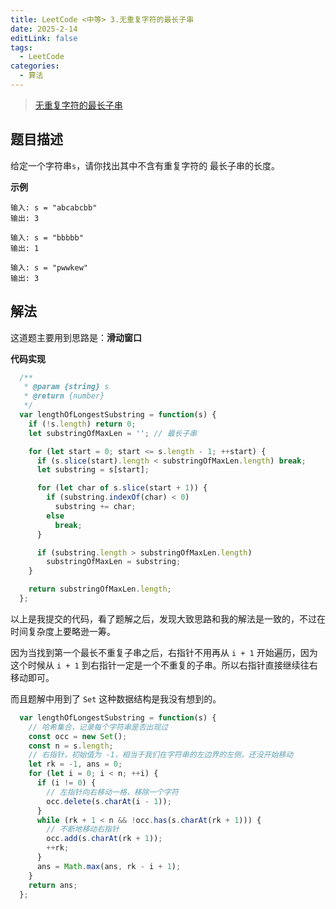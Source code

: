 ```yaml
---
title: LeetCode <中等> 3.无重复字符的最长子串
date: 2025-2-14
editLink: false
tags:
  - LeetCode
categories:
  - 算法
---
```


> [无重复字符的最长子串](https://leetcode.cn/problems/longest-substring-without-repeating-characters/description/)

## 题目描述

给定一个字符串`s`，请你找出其中不含有重复字符的 最长子串的长度。

**示例**

```
输入: s = "abcabcbb"
输出: 3

输入: s = "bbbbb"
输出: 1

输入: s = "pwwkew"
输出: 3
```

## 解法

这道题主要用到思路是：**滑动窗口**

**代码实现**

```js
  /**
   * @param {string} s
   * @return {number}
   */
  var lengthOfLongestSubstring = function(s) {
    if (!s.length) return 0;
    let substringOfMaxLen = ''; // 最长子串

    for (let start = 0; start <= s.length - 1; ++start) {
      if (s.slice(start).length < substringOfMaxLen.length) break;
      let substring = s[start];

      for (let char of s.slice(start + 1)) {
        if (substring.indexOf(char) < 0)
          substring += char;
        else
          break;
      }

      if (substring.length > substringOfMaxLen.length)
        substringOfMaxLen = substring;
    }

    return substringOfMaxLen.length;
  };
```

以上是我提交的代码，看了题解之后，发现大致思路和我的解法是一致的，不过在时间复杂度上要略逊一筹。

因为当找到第一个最长不重复子串之后，右指针不用再从 `i + 1` 开始遍历，因为这个时候从 `i + 1` 到右指针一定是一个不重复的子串。所以右指针直接继续往右移动即可。

而且题解中用到了 `Set` 这种数据结构是我没有想到的。

```js
  var lengthOfLongestSubstring = function(s) {
    // 哈希集合，记录每个字符串是否出现过
    const occ = new Set();
    const n = s.length;
    // 右指针，初始值为 -1，相当于我们在字符串的左边界的左侧，还没开始移动
    let rk = -1, ans = 0;
    for (let i = 0; i < n; ++i) {
      if (i != 0) {
        // 左指针向右移动一格，移除一个字符
        occ.delete(s.charAt(i - 1));
      }
      while (rk + 1 < n && !occ.has(s.charAt(rk + 1))) {
        // 不断地移动右指针
        occ.add(s.charAt(rk + 1));
        ++rk;
      }
      ans = Math.max(ans, rk - i + 1);
    }
    return ans;
  };
```
